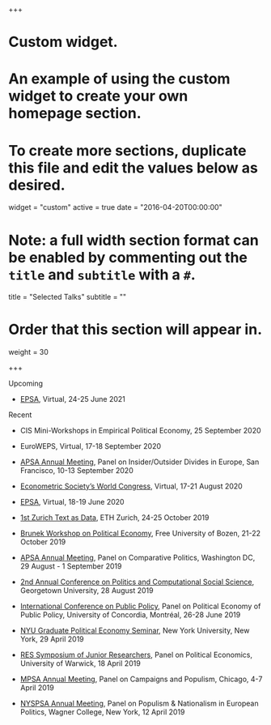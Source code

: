 +++
# Custom widget.
# An example of using the custom widget to create your own homepage section.
# To create more sections, duplicate this file and edit the values below as desired.
widget = "custom"
active = true
date = "2016-04-20T00:00:00"

# Note: a full width section format can be enabled by commenting out the `title` and `subtitle` with a `#`.
title = "Selected Talks"
subtitle = ""

# Order that this section will appear in.
weight = 30

+++

Upcoming

- [EPSA](https://www.epsanet.org), Virtual, 24-25 June 2021

Recent

- CIS Mini-Workshops in Empirical Political Economy, 25 September 2020

- EuroWEPS, Virtual, 17-18 September 2020

- [APSA Annual Meeting](https://connect.apsanet.org/apsa2020/), Panel on Insider/Outsider Divides in Europe, San Francisco, 10-13 September 2020

- [Econometric Society’s World Congress](https://www.econometricsociety.org/meetings/schedule/2020/08/17/2020-world-congress-goes-virtual), Virtual, 17-21 August 2020

- [EPSA](https://www.epsanet.org), Virtual, 18-19 June 2020

- [1st Zurich Text as Data](https://zurich-text-as-data.com), ETH Zurich, 24-25 October 2019

- [Brunek Workshop on Political Economy](https://wspoleco.events.unibz.it), Free University of Bozen, 21-22 October 2019

- [APSA Annual Meeting](https://convention2.allacademic.com/one/apsa/apsa19/index.php?cmd=Online+Program+View+Session&selected_session_id=1543873&PHPSESSID=fnfrgqtvffrqdvv7ll1rf6gb36), Panel on Comparative Politics, Washington DC, 29 August - 1 September 2019

- [2nd Annual Conference on Politics and Computational Social Science](https://mccourt.georgetown.edu/PaCSS), Georgetown University, 28 August 2019

- [International Conference on Public Policy](http://www.ippapublicpolicy.org//conference/icpp4/10), Panel on Political Economy of Public Policy, University of Concordia, Montréal, 26-28 June 2019

- [NYU Graduate Political Economy Seminar](https://nyugradpeseminar.wordpress.com), New York University, New York, 29 April 2019

- [RES Symposium of Junior Researchers](https://sites.google.com/site/resjunsym/), Panel on Political Economics, University of Warwick, 18 April 2019

- [MPSA Annual Meeting](https://www.mpsanet.org), Panel on Campaigns and Populism, Chicago, 4-7 April 2019

- [NYSPSA Annual Meeting](https://www.nyspsa.org), Panel on Populism & Nationalism in European Politics, Wagner College, New York, 12 April 2019
